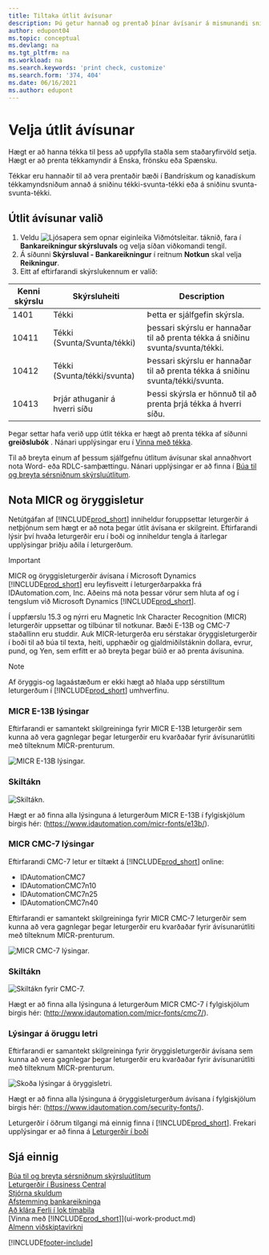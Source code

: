 ```yaml
---
title: Tiltaka útlit ávísunar
description: Þú getur hannað og prentað þínar ávísanir á mismunandi sniði til að vera í samræmi við staðla sem yfirvöld á staðnum setja.
author: edupont04
ms.topic: conceptual
ms.devlang: na
ms.tgt_pltfrm: na
ms.workload: na
ms.search.keywords: 'print check, customize'
ms.search.form: '374, 404'
ms.date: 06/16/2021
ms.author: edupont
---
```

# <a name="select-a-check-layout"></a><a name="select-a-check-layout"></a><a name="select-a-check-layout"></a>Velja útlit ávísunar

Hægt er að hanna tékka til þess að uppfylla staðla sem staðaryfirvöld setja. Hægt er að prenta tékkamyndir á Enska, frönsku eða Spænsku.

Tékkar eru hannaðir til að vera prentaðir bæði í Bandrískum og kanadískum tékkamyndsniðum annað á sniðinu tékki-svunta-tékki  eða á sniðinu svunta-svunta-tékki.

## <a name="to-select-a-check-layout"></a><a name="to-select-a-check-layout"></a><a name="to-select-a-check-layout"></a>Útlit ávísunar valið

1. Veldu ![Ljósapera sem opnar eiginleika Viðmótsleitar.](media/ui-search/search_small.png "Segðu mér hvað þú vilt gera") táknið, fara í **Bankareikningur skýrsluvals** og velja síðan viðkomandi tengil.
2. Á síðunni **Skýrsluval - Bankareikningur** í reitnum **Notkun** skal velja **Reikningur**.
3. Eitt af eftirfarandi skýrslukennum er valið:

| Kenni skýrslu | Skýrsluheiti | Description |
| --- | --- | --- |
| 1401 |Tékki |Þetta er sjálfgefin skýrsla. |
| 10411 |Tékki (Svunta/Svunta/tékki) |þessari skýrslu er hannaðar til að prenta tékka á sniðinu svunta/svunta/tékki. |
| 10412 |Tékki (Svunta/tékki/svunta) |Þessari skýrslu er hannaðar til að prenta tékka á sniðinu svunta/tékki/svunta. |
| 10413 |Þrjár athuganir á hverri síðu |Þessi skýrsla er hönnuð til að prenta þrjá tékka á hverri síðu. |

Þegar settar hafa verið upp útlit tékka er hægt að prenta tékka af síðunni **greiðslubók** . Nánari upplýsingar eru í [Vinna með tékka](payables-how-work-checks.md).

Til að breyta einum af þessum sjálfgefnu útlitum ávísunar skal annaðhvort nota Word- eða RDLC-samþættingu. Nánari upplýsingar er að finna í [Búa til og breyta sérsniðnum skýrsluútlitum](ui-how-create-custom-report-layout.md).

## <a name="use-micr-and-security-fonts"></a><a name="use-micr-and-security-fonts"></a><a name="use-micr-and-security-fonts"></a>Nota MICR og öryggisletur
Netútgáfan af [!INCLUDE[prod_short](includes/prod_short.md)] inniheldur foruppsettar leturgerðir á netþjónum sem hægt er að nota þegar útlit ávísana er skilgreint. Eftirfarandi lýsir því hvaða leturgerðir eru í boði og inniheldur tengla á ítarlegar upplýsingar þriðju aðila í leturgerðum.

> [!Important]
> MICR og öryggisleturgerðir ávísana í Microsoft Dynamics [!INCLUDE[prod_short](includes/prod_short.md)] eru leyfisveitt í leturgerðarpakka frá IDAutomation.com, Inc. Aðeins má nota þessar vörur sem hluta af og í tengslum við Microsoft Dynamics [!INCLUDE[prod_short](includes/prod_short.md)].

Í uppfærslu 15.3 og nýrri eru Magnetic Ink Character Recognition (MICR) leturgerðir uppsettar og tilbúnar til notkunar. Bæði E-13B og CMC-7 staðallinn eru studdir. Auk MICR-leturgerða eru sérstakar öryggisleturgerðir í boði til að búa til texta, heiti, upphæðir og gjaldmiðilstáknin dollara, evrur, pund, og Yen, sem erfitt er að breyta þegar búið er að prenta ávísunina.

> [!NOTE]
> Af öryggis-og lagaástæðum er ekki hægt að hlaða upp sérstilltum leturgerðum í [!INCLUDE[prod_short](includes/prod_short.md)] umhverfinu.

### <a name="micr-e-13b-specifications"></a><a name="micr-e-13b-specifications"></a><a name="micr-e-13b-specifications"></a>MICR E-13B lýsingar

Eftirfarandi er samantekt skilgreininga fyrir MICR E-13B leturgerðir sem kunna að vera gagnlegar þegar leturgerðir eru kvarðaðar fyrir ávísunarútliti með tilteknum MICR-prenturum.

![MICR E-13B lýsingar.](media/font_MICR_E-13B_Specifications.png "MICR E-13B lýsingar")

### <a name="delimiter-characters"></a><a name="delimiter-characters"></a><a name="delimiter-characters"></a>Skiltákn

![Skiltákn.](media/font-micr-letters.png "Skiltákn")

Hægt er að finna alla lýsinguna á leturgerðum MICR E-13B í fylgiskjölum birgis hér: (https://www.idautomation.com/micr-fonts/e13b/).

### <a name="micr-cmc-7-specifications"></a><a name="micr-cmc-7-specifications"></a><a name="micr-cmc-7-specifications"></a>MICR CMC-7 lýsingar

Eftirfarandi CMC-7 letur er tiltækt á [!INCLUDE[prod_short](includes/prod_short.md)] online:

- IDAutomationCMC7
- IDAutomationCMC7n10
- IDAutomationCMC7n25
- IDAutomationCMC7n40

Eftirfarandi er samantekt skilgreininga fyrir MICR CMC-7 leturgerðir sem kunna að vera gagnlegar þegar leturgerðir eru kvarðaðar fyrir ávísunarútliti með tilteknum MICR-prenturum.

![MICR CMC-7 lýsingar.](media/font_MICR_CMC-7_Specifications.png "MICR CMC-7 lýsingar")

### <a name="delimiter-characters-1"></a><a name="delimiter-characters-1"></a><a name="delimiter-characters-1"></a>Skiltákn

![Skiltákn fyrir CMC-7.](media/font-cmc7-letters.png "Skiltákn fyrir CMC-7")

Hægt er að finna alla lýsinguna á leturgerðum MICR CMC-7 í fylgiskjölum birgis hér: (http://www.idautomation.com/micr-fonts/cmc7/).

### <a name="secure-font-specifications"></a><a name="secure-font-specifications"></a><a name="secure-font-specifications"></a>Lýsingar á öruggu letri

Eftirfarandi er samantekt skilgreininga fyrir öryggisleturgerðir ávísana sem kunna að vera gagnlegar þegar leturgerðir eru kvarðaðar fyrir ávísunarútliti með tilteknum MICR-prenturum.

![Skoða lýsingar á öryggisletri.](media/font_check-security-font_Specifications.png "Skoða lýsingar á öryggisletri")

Hægt er að finna alla lýsinguna á öryggisleturgerðum ávísana í fylgiskjölum birgis hér: (https://www.idautomation.com/security-fonts/).

Leturgerðir í öðrum tilgangi má einnig finna í [!INCLUDE[prod_short](includes/prod_short.md)]. Frekari upplýsingar er að finna á [Leturgerðir í boði](ui-fonts.md)

## <a name="see-also"></a><a name="see-also"></a><a name="see-also"></a>Sjá einnig

[Búa til og breyta sérsniðnum skýrsluútlitum](ui-how-create-custom-report-layout.md)  
[Leturgerðir í Business Central](ui-fonts.md)  
[Stjórna skuldum](payables-manage-payables.md)  
[Afstemming bankareikninga](bank-manage-bank-accounts.md)   
[Að klára Ferli í lok tímabila](year-how-complete-period-end-processes.md)  
[Vinna með [!INCLUDE[prod_short](includes/prod_short.md)]](ui-work-product.md)  
[Almenn viðskiptavirkni](ui-across-business-areas.md)


[!INCLUDE[footer-include](includes/footer-banner.md)]
